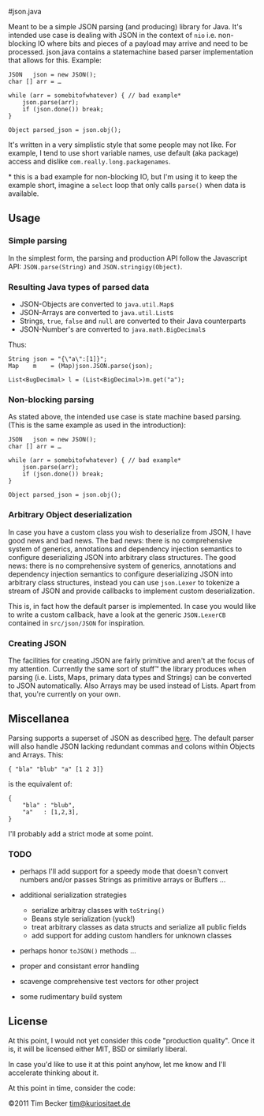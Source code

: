#json.java

Meant to be a simple JSON parsing (and producing) library for Java. It's intended use case is dealing with JSON in the context of `nio` i.e. non-blocking IO where bits and pieces of a payload may arrive and need to be processed. json.java contains a statemachine based parser implementation that allows for this. Example:

	JSON   json = new JSON();
	char [] arr = …

    while (arr = somebitofwhatever) { // bad example*
		json.parse(arr);
		if (json.done()) break;		
	} 

	Object parsed_json = json.obj();
 
It's written in a very simplistic style that some people may not like. For example, I tend to use short variable names, use default (aka package) access and dislike `com.really.long.packagenames`.

\* this is a bad example for non-blocking IO, but I'm using it to keep the example short, imagine a `select` loop that only calls `parse()` when data is available.


## Usage

### Simple parsing

In the simplest form, the parsing and production API follow the Javascript API: `JSON.parse(String)` and `JSON.stringigy(Object)`.

### Resulting Java types of parsed data

* JSON-Objects are converted to `java.util.Map`s
* JSON-Arrays are converted to `java.util.List`s
* Strings, `true`, `false` and `null` are converted to their Java counterparts
* JSON-Number's are converted to `java.math.BigDecimal`s

Thus:

	String json = "{\"a\":[1]}";
	Map    m    = (Map)json.JSON.parse(json);
    
	List<BugDecimal> l = (List<BigDecimal>)m.get("a");
	


### Non-blocking parsing

As stated above, the intended use case is state machine based parsing. (This is the same example as used in the introduction):

	JSON   json = new JSON();
	char [] arr = …

    while (arr = somebitofwhatever) { // bad example*
		json.parse(arr);
		if (json.done()) break;		
	} 

	Object parsed_json = json.obj();
 


### Arbitrary Object deserialization

In case you have a custom class you wish to deserialize from JSON, I have good news and bad news. The bad news: there is no comprehensive system of generics, annotations and dependency injection semantics to configure deserializing JSON into arbitrary class structures. The good news: there is no comprehensive system of generics, annotations and dependency injection semantics to configure deserializing JSON into arbitrary class structures, instead you can use `json.Lexer` to tokenize a stream of JSON and provide callbacks to implement custom deserialization.

This is, in fact how the default parser is implemented. In case you would like to write a custom callback, have a look at the generic `JSON.LexerCB` contained in `src/json/JSON` for inspiration.

### Creating JSON

The facilities for creating JSON are fairly primitive and aren't at the focus of my attention. Currently the same sort of stuff™ the library produces when parsing (i.e. Lists, Maps, primary data types and Strings) can be converted to JSON automatically. Also Arrays may be used instead of Lists. Apart from that, you're currently on your own.


## Miscellanea

Parsing supports a superset of JSON as described [here][json]. The default parser will also handle JSON lacking redundant commas and colons within Objects and Arrays. This:

    { "bla" "blub" "a" [1 2 3]}

is the equivalent of:

	{
		"bla" : "blub",
		"a"   : [1,2,3],
	}

I'll probably add a strict mode at some point.

[json]:http://www.json.org

### TODO

* perhaps I'll add support for a speedy mode that doesn't convert numbers and/or passes Strings as primitive arrays or Buffers …

* additional serialization strategies
	* serialize arbitray classes with `toString()`
	* Beans style serialization (yuck!)
	* treat arbitrary classes as data structs and
      serialize all public fields
    * add support for adding custom handlers for unknown 	  classes

* perhaps honor `toJSON()` methods ...
* proper and consistant error handling
* scavenge comprehensive test vectors for other project
* some rudimentary build system



## License

At this point, I would not yet consider this code "production quality". Once it is, it will be licensed either MIT, BSD or similarly liberal.

In case you'd like to use it at this point anyhow, let me know and I'll accelerate thinking about it.

At this point in time, consider the code:

  ©2011 Tim Becker <tim@kuriositaet.de>